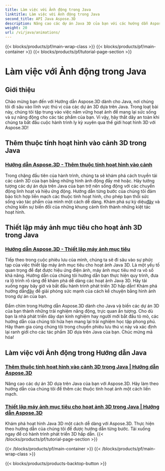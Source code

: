 ```yaml
---
title: Làm việc với Ảnh động trong Java
linktitle: Làm việc với Ảnh động trong Java
second_title: API Java Aspose.3D
description: Nâng cao các dự án Java 3D của bạn với các hướng dẫn Aspose.3D! Tìm hiểu cách thêm thuộc tính hoạt ảnh và thiết lập máy ảnh mục tiêu một cách liền mạch để phát triển 3D hấp dẫn.
weight: 20
url: /vi/java/animations/
---
```


{{< blocks/products/pf/main-wrap-class >}}
{{< blocks/products/pf/main-container >}}
{{< blocks/products/pf/tutorial-page-section >}}

# Làm việc với Ảnh động trong Java

## Giới thiệu

Chào mừng bạn đến với Hướng dẫn Aspose.3D dành cho Java, nơi chúng tôi đi sâu vào lĩnh vực thú vị của các dự án 3D dựa trên Java. Trong loạt bài này, chúng tôi tập trung vào việc nắm vững hoạt ảnh để mang lại sức sống và sự năng động cho các tác phẩm của bạn. Vì vậy, hãy thắt dây an toàn khi chúng ta bắt đầu cuộc hành trình ly kỳ xuyên qua thế giới hoạt hình 3D với Aspose.3D!

## Thêm thuộc tính hoạt hình vào cảnh 3D trong Java

### [Hướng dẫn Aspose.3D - Thêm thuộc tính hoạt hình vào cảnh](./add-animation-properties-to-scenes/)

 Trong chặng đầu tiên của hành trình, chúng ta sẽ khám phá cách truyền tải các cảnh 3D của bạn bằng những hình ảnh động đầy mê hoặc. Hãy tưởng tượng các dự án dựa trên Java của bạn trở nên sống động với các chuyển động linh hoạt và hiệu ứng động. Hướng dẫn từng bước của chúng tôi đảm bảo tích hợp liền mạch các thuộc tính hoạt hình, cho phép bạn thổi sức sống vào tác phẩm của mình một cách dễ dàng. Khám phá sự kỳ diệu[đây](./add-animation-properties-to-scenes/) và chứng kiến sự biến đổi của những khung cảnh tĩnh thành những kiệt tác hoạt hình.

## Thiết lập máy ảnh mục tiêu cho hoạt ảnh 3D trong Java

### [Hướng dẫn Aspose.3D - Thiết lập máy ảnh mục tiêu](./set-up-target-camera/)

Tiếp theo trong cuộc phiêu lưu của mình, chúng ta sẽ đi sâu vào sự phức tạp của việc thiết lập máy ảnh mục tiêu cho hoạt ảnh Java 3D. Là một yếu tố quan trọng để đạt được hiệu ứng điện ảnh, máy ảnh mục tiêu mở ra vô số khả năng. Hướng dẫn của chúng tôi hướng dẫn bạn thực hiện quy trình, đưa ra lộ trình rõ ràng để khám phá dễ dàng các hoạt ảnh Java 3D. Hãy tải xuống ngay bây giờ và bắt đầu hành trình phát triển 3D hấp dẫn! Khám phá hướng dẫn[đây](./set-up-target-camera/) để giải phóng sức mạnh của cách kể chuyện bằng hình ảnh trong dự án của bạn.

Đắm chìm trong Hướng dẫn Aspose.3D dành cho Java và biến các dự án 3D của bạn thành những trải nghiệm năng động, trực quan ấn tượng. Cho dù bạn là nhà phát triển dày dạn kinh nghiệm hay người mới bắt đầu tò mò, các hướng dẫn của chúng tôi hứa hẹn mang lại trải nghiệm học tập phong phú. Hãy tham gia cùng chúng tôi trong chuyến phiêu lưu thú vị này và xác định lại ranh giới cho các tác phẩm 3D dựa trên Java của bạn. Chúc mừng mã hóa!

## Làm việc với Ảnh động trong Hướng dẫn Java
### [Thêm thuộc tính hoạt hình vào cảnh 3D trong Java | Hướng dẫn Aspose.3D](./add-animation-properties-to-scenes/)
Nâng cao các dự án 3D dựa trên Java của bạn với Aspose.3D. Hãy làm theo hướng dẫn của chúng tôi để thêm các thuộc tính hoạt ảnh một cách liền mạch.
### [Thiết lập máy ảnh mục tiêu cho hoạt ảnh 3D trong Java | Hướng dẫn Aspose.3D](./set-up-target-camera/)
Khám phá hoạt hình Java 3D một cách dễ dàng với Aspose.3D. Thực hiện theo hướng dẫn của chúng tôi để được hướng dẫn từng bước. Tải xuống ngay để có hành trình phát triển 3D hấp dẫn.
{{< /blocks/products/pf/tutorial-page-section >}}

{{< /blocks/products/pf/main-container >}}
{{< /blocks/products/pf/main-wrap-class >}}

{{< blocks/products/products-backtop-button >}}
